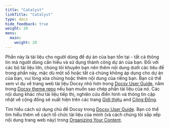 ```yaml
---
title: "Catalyst"
linkTitle: "Catalyst"
type: docs
hide_feedback: true
weight: 20
menu:
  main:
    weight: 20
---
```


<!-- {{% pageinfo %}}
This is a placeholder page that shows you how to use this template site.
{{% /pageinfo %}} -->


Phần này là tài liệu cho người dùng để dự án của bạn tồn tại - tất cả thông tin mà người dùng cần hiểu và sử dụng thành công dự án của bạn. 
Đối với các bộ tài liệu lớn, chúng tôi khuyên bạn nên thêm nội dung dưới các tiêu đề trong phần này, mặc dù một số hoặc tất cả chúng không áp dụng cho dự án của bạn, vui lòng xóa chúng hoặc thêm nội dung của riêng bạn. Bạn có thể xem ví dụ về trang web tài liệu Docsy nhỏ hơn trong [Docsy User Guide](https://docsy.dev/docs/), nằm trong  [Docsy theme repo](https://github.com/google/docsy/tree/master/userguide) nếu bạn muốn sao chép phần tài liệu của nó. 
Các nội dung khác như tài liệu tiếp thị, nghiên cứu điển hình và thông tin cập nhật về cộng đồng sẽ xuất hiện trên các trang [Giới thiệu](/about/) and [Cộng Đồng](/community/).

Tìm hiểu cách sử dụng chủ đề Docsy trong [Docsy User Guide](https://docsy.dev/docs/). Bạn có thể tìm hiểu thêm về cách tổ chức tài liệu của mình (và cách chúng tôi sắp xếp nội dung trang web này) trong [Organizing Your Content](https://docsy.dev/docs/best-practices/organizing-content/).


